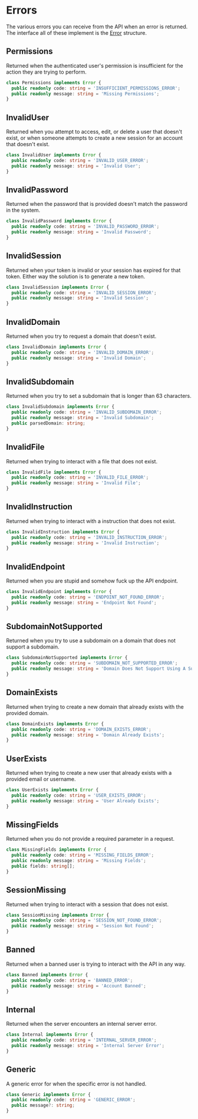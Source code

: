 # Errors

The various errors you can receive from the API when an error is returned. The interface all of these implement is the [Error](/reference/structures/data.md#error) structure.

## Permissions

Returned when the authenticated user's permission is insufficient for the action they are trying to perform.

```ts
class Permissions implements Error {
  public readonly code: string = 'INSUFFICIENT_PERMISSIONS_ERROR';
  public readonly message: string = 'Missing Permissions';
}
```

## InvalidUser

Returned when you attempt to access, edit, or delete a user that doesn't exist, or when someone attempts to create a new session for an account that doesn't exist.

```ts
class InvalidUser implements Error {
  public readonly code: string = 'INVALID_USER_ERROR';
  public readonly message: string = 'Invalid User';
}
```

## InvalidPassword

Returned when the password that is provided doesn't match the password in the system.

```ts
class InvalidPassword implements Error {
  public readonly code: string = 'INVALID_PASSWORD_ERROR';
  public readonly message: string = 'Invalid Password';
}
```

## InvalidSession

Returned when your token is invalid or your session has expired for that token. Either way the solution is to generate a new token.

```ts
class InvalidSession implements Error {
  public readonly code: string = 'INVALID_SESSION_ERROR';
  public readonly message: string = 'Invalid Session';
}
```

## InvalidDomain

Returned when you try to request a domain that doesn't exist.

```ts
class InvalidDomain implements Error {
  public readonly code: string = 'INVALID_DOMAIN_ERROR';
  public readonly message: string = 'Invalid Domain';
}
```

## InvalidSubdomain

Returned when you try to set a subdomain that is longer than 63 characters.

```ts
class InvalidSubdomain implements Error {
  public readonly code: string = 'INVALID_SUBDOMAIN_ERROR';
  public readonly message: string = 'Invalid Subdomain';
  public parsedDomain: string;
}
```

## InvalidFile

Returned when trying to interact with a file that does not exist.

```ts
class InvalidFile implements Error {
  public readonly code: string = 'INVALID_FILE_ERROR';
  public readonly message: string = 'Invalid File';
}
```

## InvalidInstruction

Returned when trying to interact with a instruction that does not exist.

```ts
class InvalidInstruction implements Error {
  public readonly code: string = 'INVALID_INSTRUCTION_ERROR';
  public readonly message: string = 'Invalid Instruction';
}
```

## InvalidEndpoint

Returned when you are stupid and somehow fuck up the API endpoint.

```ts
class InvalidEndpoint implements Error {
  public readonly code: string = 'ENDPOINT_NOT_FOUND_ERROR';
  public readonly message: string = 'Endpoint Not Found';
}
```

## SubdomainNotSupported

Returned when you try to use a subdomain on a domain that does not support a subdomain.

```ts
class SubdomainNotSupported implements Error {
  public readonly code: string = 'SUBDOMAIN_NOT_SUPPORTED_ERROR';
  public readonly message: string = 'Domain Does Not Support Using A Subdomain';
}
```

## DomainExists

Returned when trying to create a new domain that already exists with the provided domain.

```ts
class DomainExists implements Error {
  public readonly code: string = 'DOMAIN_EXISTS_ERROR';
  public readonly message: string = 'Domain Already Exists';
}
```

## UserExists

Returned when trying to create a new user that already exists with a provided email or username.

```ts
class UserExists implements Error {
  public readonly code: string = 'USER_EXISTS_ERROR';
  public readonly message: string = 'User Already Exists';
}
```

## MissingFields

Returned when you do not provide a required parameter in a request.

```ts
class MissingFields implements Error {
  public readonly code: string = 'MISSING_FIELDS_ERROR';
  public readonly message: string = 'Missing Fields';
  public fields: string[];
}
```

## SessionMissing

Returned when trying to interact with a session that does not exist.

```ts
class SessionMissing implements Error {
  public readonly code: string = 'SESSION_NOT_FOUND_ERROR';
  public readonly message: string = 'Session Not Found';
}
```

## Banned

Returned when a banned user is trying to interact with the API in any way.

```ts
class Banned implements Error {
  public readonly code: string = 'BANNED_ERROR';
  public readonly message: string = 'Account Banned';
}
```

## Internal

Returned when the server encounters an internal server error.

```ts
class Internal implements Error {
  public readonly code: string = 'INTERNAL_SERVER_ERROR';
  public readonly message: string = 'Internal Server Error';
}
```

## Generic

A generic error for when the specific error is not handled.

```ts
class Generic implements Error {
  public readonly code: string = 'GENERIC_ERROR';
  public message?: string;
}
```
